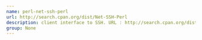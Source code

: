 ```yaml
---
name: perl-net-ssh-perl
url: http://search.cpan.org/dist/Net-SSH-Perl
description: client interface to SSH. URL : http://search.cpan.org/dist/Net-SSH-Perl Groups : None
group: None
---
```

